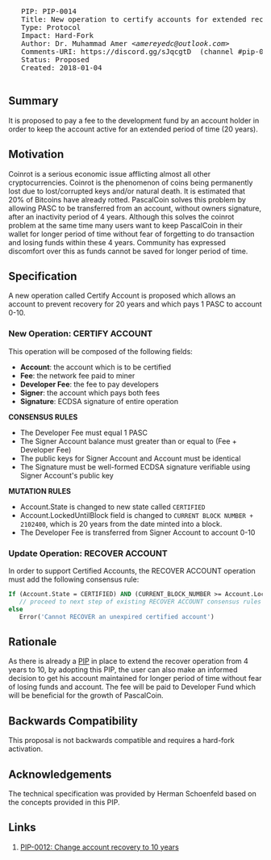 <pre>
   PIP: PIP-0014
   Title: New operation to certify accounts for extended recovery period
   Type: Protocol
   Impact: Hard-Fork
   Author: Dr. Muhammad Amer <i>&lt;amereyedc@outlook.com&gt;</i>
   Comments-URI: https://discord.gg/sJqcgtD  (channel #pip-0014)
   Status: Proposed
   Created: 2018-01-04
 </pre>
 
 ## Summary
 
It is proposed to pay a fee to the development fund by an account holder in order to keep the account active for an extended period of time (20 years). 
 
 ## Motivation
 
 Coinrot is a serious economic issue afflicting almost all other cryptocurrencies. Coinrot is the phenomenon of coins being permanently lost due to lost/corrupted keys and/or natural death. It is estimated that 20% of Bitcoins have already rotted. PascalCoin solves this problem by allowing PASC to be transferred from an account, without owners signature, after an inactivity period of 4 years. Although this solves the coinrot problem at the same time many users want to keep PascalCoin in their wallet for longer period of time without fear of forgetting to do transaction and losing funds within these 4 years. Community has expressed discomfort over this as funds cannot be saved for longer period of time.
 
 ## Specification

A new operation called Certify Account is proposed which allows an account to prevent recovery for 20 years and which pays 1 PASC to account 0-10.

### New Operation: CERTIFY ACCOUNT

This operation will be composed of the following fields:

- **Account**: the account which is to be certified
- **Fee**: the network fee paid to miner
- **Developer Fee**: the fee to pay developers
- **Signer**: the account which pays both fees
- **Signature**: ECDSA signature of entire operation

**CONSENSUS RULES**
- The Developer Fee must equal 1 PASC
- The Signer Account balance must greater than or equal to (Fee + Developer Fee)
- The public keys for Signer Account and Account must be identical
- The Signature must be well-formed ECDSA signature verifiable using Signer Account's public key

**MUTATION RULES**
- Account.State is changed to new state called ```CERTIFIED```
- Account.LockedUntilBlock field is changed to ```CURRENT BLOCK NUMBER + 2102400```, which is 20 years from the date minted into a block.
- The Developer Fee is transferred from Signer Account to account 0-10

### Update Operation: RECOVER ACCOUNT

In order to support Certified Accounts, the RECOVER ACCOUNT operation must add the following consensus rule:

```pascal
If (Account.State = CERTIFIED) AND (CURRENT_BLOCK_NUMBER >= Account.LockedUntilBlock) then
   // proceed to next step of existing RECOVER ACCOUNT consensus rules
else 
   Error('Cannot RECOVER an unexpired certified account')
```

 ## Rationale
 
As there is already a [PIP][1] in place to extend the recover operation from 4 years to 10, by adopting this PIP, the user can also make an informed decision to get his account maintained for longer period of time without fear of losing funds and account. The fee will be paid to Developer Fund which will be beneficial for the growth of PascalCoin.
 
 ## Backwards Compatibility
 
 This proposal is not backwards compatible and requires a hard-fork activation. 
 
 ## Acknowledgements

 The technical specification was provided by Herman Schoenfeld based on the concepts provided in this PIP.
 
## Links

1. [PIP-0012: Change account recovery to 10 years][1]

[1]: https://github.com/PascalCoin/PascalCoin/blob/master/PIP/PIP-0012.md